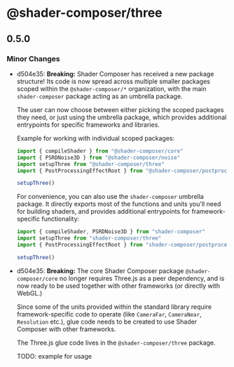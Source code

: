 # @shader-composer/three

## 0.5.0

### Minor Changes

- d504e35: **Breaking:** Shader Composer has received a new package structure! Its code is now spread across multiple smaller packages scoped within the `@shader-composer/*` organization, with the main `shader-composer` package acting as an umbrella package.

  The user can now choose between either picking the scoped packages they need, or just using the umbrella package, which provides additional entrypoints for specific frameworks and libraries.

  Example for working with individual scoped packages:

  ```js
  import { compileShader } from "@shader-composer/core"
  import { PSRDNoise3D } from "@shader-composer/noise"
  import setupThree from "@shader-composer/three"
  import { PostProcessingEffectRoot } from "@shader-composer/postprocessing"

  setupThree()
  ```

  For convenience, you can also use the `shader-composer` umbrella package. It directly exports most of the functions and units you'll need for building shaders, and provides additional entrypoints for framework-specific functionality:

  ```js
  import { compileShader, PSRDNoise3D } from "shader-composer"
  import setupThree from "shader-composer/three"
  import { PostProcessingEffectRoot } from "shader-composer/postprocessing"

  setupThree()
  ```

- d504e35: **Breaking:** The core Shader Composer package `@shader-composer/core` no longer requires Three.js as a peer dependency, and is now ready to be used together with other frameworks (or directly with WebGL.)

  Since some of the units provided within the standard library require framework-specific code to operate (like `CameraFar`, `CameraNear`, `Resolution` etc.), glue code needs to be created to use Shader Composer with other frameworks.

  The Three.js glue code lives in the `@shader-composer/three` package.

  TODO: example for usage
